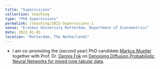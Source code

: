 ```yaml
---
title: "Supervisions"
collection: teaching
type: "PhD Supervisions"
permalink: /teaching/2022-Supervisions-1
venue: "Erasmus University Rotterdam, Department of Econometrics"
date: 2022-01-01
location: "Rotterdam, The Netherlands"
---
```


* I am co-promoting the (second year) PhD candidate [Markus Mueller](https://businessdatascience.nl/person/1788/markus-mueller) together with Prof. Dr. [Dennis Fok](https://www.eur.nl/people/dennis-fok) on [Denoising Diffusion Probabilistic Neural Networks for mixed type tabular data](https://arxiv.org/abs/2312.10431).
